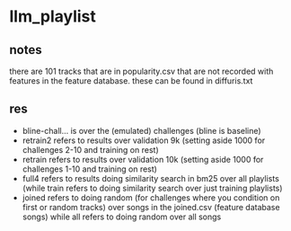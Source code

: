 # llm_playlist

## notes
there are 101 tracks that are in popularity.csv that are not recorded with features in the feature database. these can be found in diffuris.txt

## res
- bline-chall... is over the (emulated) challenges (bline is baseline)
- retrain2 refers to results over validation 9k (setting aside 1000 for challenges 2-10 and training on rest)
- retrain refers to results over validation 10k (setting aside 1000 for challenges 1-10 and training on rest)
- full4 refers to results doing similarity search in bm25 over all playlists (while train refers to doing similarity search over just training playlists)
- joined refers to doing random (for challenges where you condition on first or random tracks) over songs in the joined.csv (feature database songs) while all refers to doing random over all songs
